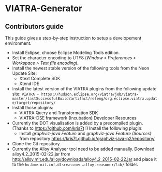 # VIATRA-Generator

## Contributors guide
This guide gives a step-by-step instruction to setup a developement environment.
* Install Eclipse, choose Eclipse Modeling Tools edition.
* Set the character encoding to UTF8 (*Window > Preferences > Workspace > Text file encoding*).
* Install the newest stable version of the following tools from the Neon Update Site:
  * Xtext Complete SDK
  * Xtend IDE
* Install the latest version of the VIATRA plugins from the following update site: ```VIATRA - https://hudson.eclipse.org/viatra/job/viatra-master/lastSuccessfulBuild/artifact/releng/org.eclipse.viatra.update/target/repository/```
* Install those plugins:
  * VIATRA Query and Transformation SDK
  * VIATRA-DSE framework (Incubation) Developer Resources
* Currently the DOT visualisation is added by a precompiled plugin. (Thanks to https://github.com/kris7t !) Install the following plugin:
  * Install *graphviz-java Feature* and *graphviz-java Feature (Sources)* from repository https://kris7t.github.io/graphviz-java-p2/repository/
* Clone the Git repository.
* Currently the Alloy Analyser tool need to be added manually.  Download alloy4.2_2015-02-22.jar from http://alloy.mit.edu/alloy/downloads/alloy4.2_2015-02-22.jar and place it to the ```hu.bme.mit.inf.dlsreasoner.alloy.reasoner/lib/``` folder.

